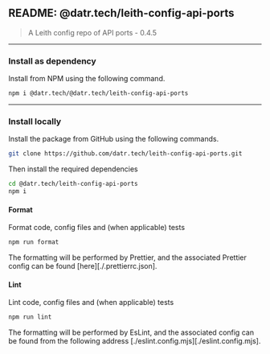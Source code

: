 ## README: @datr.tech/leith-config-api-ports

> A Leith config repo of API ports - 0.4.5
---

### Install as dependency

Install from NPM using the following command.

```bash
npm i @datr.tech/@datr.tech/leith-config-api-ports
```
---

### Install locally

Install the package from GitHub using the following commands.

```bash
git clone https://github.com/datr.tech/leith-config-api-ports.git
```

Then install the required dependencies

```bash
cd @datr.tech/leith-config-api-ports
npm i
```
#### Format

Format code, config files and (when applicable) tests

```bash
npm run format
```

The formatting will be performed by Prettier, and the associated Prettier config can be found [here][./.prettierrc.json].

#### Lint

Lint code, config files and (when applicable) tests

```bash
npm run lint
```

The formatting will be performed by EsLint, and the associated config can be found from the following address [./eslint.config.mjs][./eslint.config.mjs].

